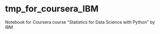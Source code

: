 # tmp_for_coursera_IBM
Notebook for Coursera course "Statistics for Data Science with Python" by IBM
